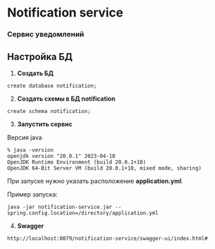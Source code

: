 # Notification service
### Сервис уведомлений

## Настройка БД
1. **Создать БД**
```
create database notification;
```

2. **Создать схемы в БД notification**
```
create schema notification;
```
3.  **Запустить сервис**

Версия java

```
% java -version                                                                                          
openjdk version "20.0.1" 2023-04-18
OpenJDK Runtime Environment (build 20.0.1+10)
OpenJDK 64-Bit Server VM (build 20.0.1+10, mixed mode, sharing)
```

При запуске нужно указать расположение **application.yml**.

Пример запуска:
```
java -jar notification-service.jar --spring.config.location=/directory/application.yml 
```

4.  **Swagger**

```
http://localhost:8079/notification-service/swagger-ui/index.html#
```

